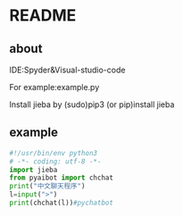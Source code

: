 # README
## about

IDE:Spyder&Visual-studio-code

For example:example.py

Install jieba by (sudo)pip3 (or pip)install jieba

## example
```python
#!/usr/bin/env python3
# -*- coding: utf-8 -*-
import jieba
from pyaibot import chchat
print("中文聊天程序")
l=input(">")
print(chchat(l))#pychatbot
```
